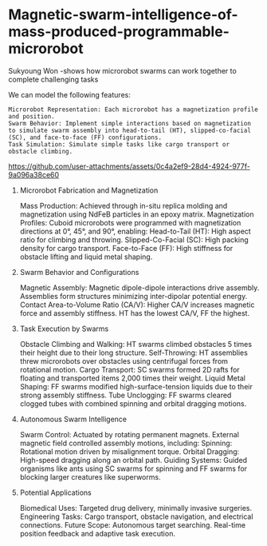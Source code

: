 # Magnetic-swarm-intelligence-of-mass-produced-programmable-microrobot
Sukyoung Won -shows how microrobot swarms can work together to complete challenging tasks

We can model the following features:

    Microrobot Representation: Each microrobot has a magnetization profile and position.
    Swarm Behavior: Implement simple interactions based on magnetization to simulate swarm assembly into head-to-tail (HT), slipped-co-facial (SC), and face-to-face (FF) configurations.
    Task Simulation: Simulate simple tasks like cargo transport or obstacle climbing.

https://github.com/user-attachments/assets/0c4a2ef9-28d4-4924-977f-9a096a38ce60


1. Microrobot Fabrication and Magnetization

    Mass Production: Achieved through in-situ replica molding and magnetization using NdFeB particles in an epoxy matrix.
    Magnetization Profiles: Cuboid microrobots were programmed with magnetization directions at 0°, 45°, and 90°, enabling:
        Head-to-Tail (HT): High aspect ratio for climbing and throwing.
        Slipped-Co-Facial (SC): High packing density for cargo transport.
        Face-to-Face (FF): High stiffness for obstacle lifting and liquid metal shaping.

2. Swarm Behavior and Configurations

    Magnetic Assembly:
        Magnetic dipole-dipole interactions drive assembly.
        Assemblies form structures minimizing inter-dipolar potential energy.
    Contact Area-to-Volume Ratio (CA/V):
        Higher CA/V increases magnetic force and assembly stiffness.
        HT has the lowest CA/V, FF the highest.

3. Task Execution by Swarms

    Obstacle Climbing and Walking: HT swarms climbed obstacles 5 times their height due to their long structure.
    Self-Throwing: HT assemblies threw microrobots over obstacles using centrifugal forces from rotational motion.
    Cargo Transport:
        SC swarms formed 2D rafts for floating and transported items 2,000 times their weight.
    Liquid Metal Shaping: FF swarms modified high-surface-tension liquids due to their strong assembly stiffness.
    Tube Unclogging: FF swarms cleared clogged tubes with combined spinning and orbital dragging motions.

4. Autonomous Swarm Intelligence

    Swarm Control:
        Actuated by rotating permanent magnets.
        External magnetic field controlled assembly motions, including:
            Spinning: Rotational motion driven by misalignment torque.
            Orbital Dragging: High-speed dragging along an orbital path.
    Guiding Systems:
        Guided organisms like ants using SC swarms for spinning and FF swarms for blocking larger creatures like superworms.

5. Potential Applications

    Biomedical Uses: Targeted drug delivery, minimally invasive surgeries.
    Engineering Tasks: Cargo transport, obstacle navigation, and electrical connections.
    Future Scope:
        Autonomous target searching.
        Real-time position feedback and adaptive task execution.
